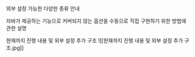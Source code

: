 외부 설정 가능한 다양한 종류 안내

자바가 제공하는 기능으로 커버되지 않는 옵션을  수동으로 직접 구현하기 위한 방법애 관한 설명


현재까지 진행 내용 및 외부 설정 추가 구조
![[현재까지 진행 내용 및 외부 설정 추가 구조.jpg]]



